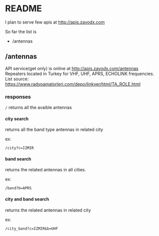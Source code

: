 # README

I plan to serve few apis at http://apis.zavodx.com

So far the list is
- /antennas

## /antennas
API service(get only) is online at http://apis.zavodx.com/antennas
Repeaters located in Turkey for VHF, UHF, APRS, ECHOLINK frequencies. 
List source: https://www.radyoamatorleri.com/depo/linkver/html/TA_ROLE.html

### responses

`/`
returns all the avaible antennas

#### city search
returns all the band type antennas in related city

ex:

`/city?c=IZMIR`

#### band search
returns the related antennas in all cities.

ex:

`/band?b=APRS`

#### city and band search
returns the related antennas in related city

ex:

`/city_band?c=IZMIR&b=UHF`


